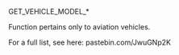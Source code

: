 GET_VEHICLE_MODEL_*

Function pertains only to aviation vehicles.

For a full list, see here: pastebin.com/JwuGNp2K
